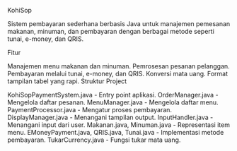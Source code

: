 KohiSop

Sistem pembayaran sederhana berbasis Java untuk manajemen pemesanan makanan, minuman, dan pembayaran dengan berbagai metode seperti tunai, e-money, dan QRIS.

Fitur

Manajemen menu makanan dan minuman.
Pemrosesan pesanan pelanggan.
Pembayaran melalui tunai, e-money, dan QRIS.
Konversi mata uang.
Format tampilan tabel yang rapi.
Struktur Project

KohiSopPaymentSystem.java - Entry point aplikasi.
OrderManager.java - Mengelola daftar pesanan.
MenuManager.java - Mengelola daftar menu.
PaymentProcessor.java - Mengatur proses pembayaran.
DisplayManager.java - Menangani tampilan output.
InputHandler.java - Menangani input dari user.
Makanan.java, Minuman.java - Representasi item menu.
EMoneyPayment.java, QRIS.java, Tunai.java - Implementasi metode pembayaran.
TukarCurrency.java - Fungsi tukar mata uang.
